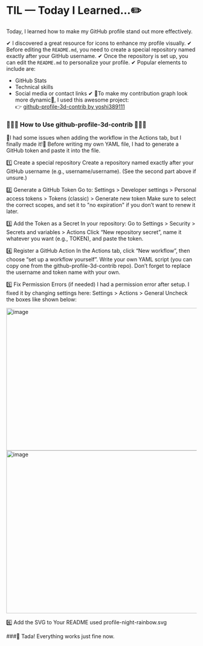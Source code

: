 # TIL — Today I Learned...✏️


Today, I learned how to make my GitHub profile stand out more effectively.

✔ I discovered a great resource for icons to enhance my profile visually.
✔ Before editing the `README.md`, you need to create a special repository named exactly after your GitHub username.
✔ Once the repository is set up, you can edit the `README.md` to personalize your profile.
✔ Popular elements to include are:
   - GitHub Stats
   - Technical skills
   - Social media or contact links
✔ 🌱To make my contribution graph look more dynamic🌱, I used this awesome project:  
   👉 [github-profile-3d-contrib by yoshi389111](https://github.com/yoshi389111/github-profile-3d-contrib)

### 🧩🌈🎨 How to Use github-profile-3d-contrib 🧩🌈🎨
🔧I had some issues when adding the workflow in the Actions tab, but I finally made it!🔧
Before writing my own YAML file, I had to generate a GitHub token and paste it into the file.

1️⃣ Create a special repository
Create a repository named exactly after your GitHub username (e.g., username/username).
(See the second part above if unsure.)

2️⃣ Generate a GitHub Token
Go to:
Settings > Developer settings > Personal access tokens > Tokens (classic) > Generate new token
Make sure to select the correct scopes, and set it to "no expiration" if you don’t want to renew it later.

3️⃣ Add the Token as a Secret
In your repository:
Go to Settings > Security > Secrets and variables > Actions
Click “New repository secret”, name it whatever you want (e.g., TOKEN), and paste the token.

4️⃣ Register a GitHub Action
In the Actions tab, click “New workflow”, then choose “set up a workflow yourself”.
Write your own YAML script (you can copy one from the github-profile-3d-contrib repo).
Don’t forget to replace the username and token name with your own.

5️⃣ Fix Permission Errors (if needed)
I had a permission error after setup.
I fixed it by changing settings here:
Settings > Actions > General
Uncheck the boxes like shown below:

<img width="606" height="377" alt="image" src="https://github.com/user-attachments/assets/b641b4e1-67d2-42b6-8585-6cb91cf09062" /> <img width="576" height="431" alt="image" src="https://github.com/user-attachments/assets/2f4e1d69-0cff-4e18-bc5e-0b246e6941fc" />

6️⃣ Add the SVG to Your README
used profile-night-rainbow.svg

###🎉 Tada! Everything works just fine now.
